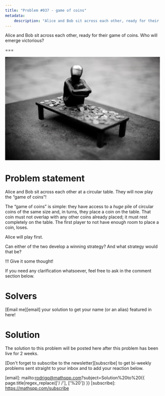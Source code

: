 ```yaml
---
title: "Problem #037 - game of coins"
metadata:
    description: "Alice and Bob sit across each other, ready for their game of coins. Who will emerge victorious?"
---
```


Alice and Bob sit across each other, ready for their game of coins.
Who will emerge victorious?

===

![](thumbnail.png "Photo by 𝓴𝓘𝓡𝓚 𝕝𝔸𝕀 on Unsplash.")

# Problem statement

Alice and Bob sit across each other at a circular table.
They will now play the “game of coins”!

The “game of coins” is simple:
they have access to a _huge_ pile of circular coins of the same size and,
in turns, they place a coin on the table.
That coin must not overlap with any other coins already placed; it must rest completely on the table.
The first player to not have enough room to place a coin, loses.

Alice will play first.

Can either of the two develop a winning strategy?
And what strategy would that be?

!!! Give it some thought!

If you need any clarification whatsoever, feel free to ask in the comment section below.


# Solvers

[Email me][email] your solution to get your name (or an alias) featured in here!

<!--
Congratulations to the ones that solved this problem correctly and, in particular, to the ones
who sent me their correct solutions:

 - 

(The list is in no particular order.)
-->


# Solution

The solution to this problem will be posted here after this problem has been live for 2 weeks.


[Don't forget to subscribe to the newsletter][subscribe] to get bi-weekly
problems sent straight to your inbox and to add your reaction below.

[email]: mailto:rodrigo@mathspp.com?subject=Solution%20to%20{{ page.title|regex_replace(['/ /'], ['%20']) }}
[subscribe]: https://mathspp.com/subscribe
